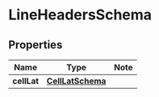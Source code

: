 
# LineHeadersSchema

## Properties

Name | Type | Note
---- | ---- | ----
**cellLat** | [**CellLatSchema**](CellLatSchema.md) | 

